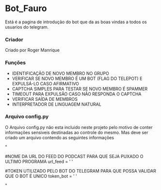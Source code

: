 <h1>Bot_Fauro</h1>

Está é a pagina de introdução do bot que da as boas vindas a todos os usuarios do telegram.


<h3>Criador</h3>

Criado por Roger Manrique



<h3>Funções</h3>

<ul>
	<li>IDENTIFICAÇÃO DE NOVO MEMBRO NO GRUPO</li>
	<li>VERIFICAR SE NOVO MEMBRO É UM BOT (FLAG DO TELEPOT) E EXPULSÁ-LO CASO AFIRMATIVO</li>
	<li>CAPTCHA SIMPLES PARA TESTAR SE NOVO MEMBRO É SPAMMER</li>
	<li>TIMEOUT PARA EXPULSÃO CASO NÃO RESPONDA O CAPTCHA</li>
	<li>VERIFICAR SAÍDA DE MEMBROS</li>
	<li>INTERPRETADOR DE LINGUAGEM NATURAL</li>
</ul>


<h3>Arquivo config.py</h3>

O Arquivo config.py não esta incluido neste projeto pelo motivo de conter informações sensiveis destinadas ao controle do mesmo. Mas deve ser criado um arquivo contendo as seguintes informações

"

#NOME DA URL DO FEED DO PODCAST PARA QUE SEJA PUXADO O ULTIMO PROGRAMA 
url_feed = '   '

#TOKEN UTILIZADO PELO BOT DO TELEGRAM PARA QUE POSSA VALIDAR QUE O BOT É UNICO
token_bot = '   '

"